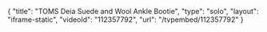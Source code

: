 {
    "title": "TOMS Deia Suede and Wool Ankle Bootie",
    "type": "solo",
    "layout": "iframe-static",
    "videoId": "112357792",
    "url": "\/tvpembed\/112357792"
}